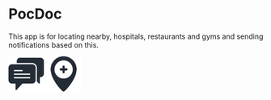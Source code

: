 # PocDoc

This app is for locating nearby, hospitals, restaurants and gyms and sending notifications based on this.


<img src='images/chat.png' height='70dp' width='70dp'>  <img src='images/hospital-location.png' height='70dp' width='70dp'>
